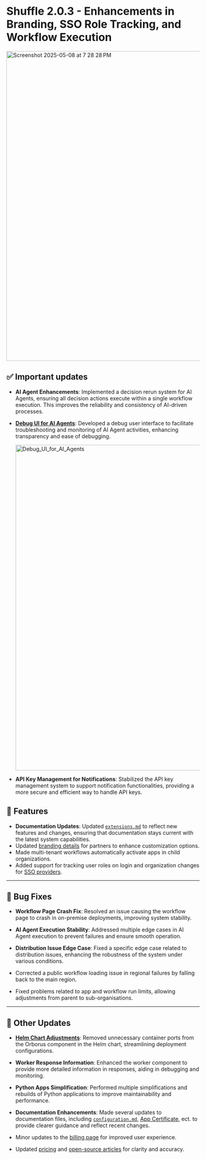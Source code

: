 # Shuffle 2.0.3 - Enhancements in Branding, SSO Role Tracking, and Workflow Execution

<img width="809" alt="Screenshot 2025-05-08 at 7 28 28 PM" src="https://github.com/user-attachments/assets/19b80458-d167-4437-bbd5-ce6f6ea4ec4f" />

## ✅ Important updates

* **AI Agent Enhancements**: Implemented a decision rerun system for AI Agents, ensuring all decision actions execute within a single workflow execution. This improves the reliability and consistency of AI-driven processes.

* **[Debug UI for AI Agents](https://shuffler.io/docs/extensions#ai-agents)**: Developed a debug user interface to facilitate troubleshooting and monitoring of AI Agent activities, enhancing transparency and ease of debugging.

  <img width="850" alt="Debug_UI_for_AI_Agents" src="https://github.com/user-attachments/assets/8895f732-0c0a-46a4-856c-0a523338f6c6" />


* **API Key Management for Notifications**: Stabilized the API key management system to support notification functionalities, providing a more secure and efficient way to handle API keys.

## 🚀 Features
* **Documentation Updates**: Updated [`extensions.md`](https://shuffler.io/docs/extensions) to reflect new features and changes, ensuring that documentation stays current with the latest system capabilities.
* Updated [branding details](https://shuffler.io/admin?admin_tab=branding) for partners to enhance customization options.
* Made multi-tenant workflows automatically activate apps in child organizations.
* Added support for tracking user roles on login and organization changes for [SSO providers](https://shuffler.io/admin?admin_tab=sso).

---

## 🐞 Bug Fixes

* **Workflow Page Crash Fix**: Resolved an issue causing the workflow page to crash in on-premise deployments, improving system stability.

* **AI Agent Execution Stability**: Addressed multiple edge cases in AI Agent execution to prevent failures and ensure smooth operation.

* **Distribution Issue Edge Case**: Fixed a specific edge case related to distribution issues, enhancing the robustness of the system under various conditions.
  
* Corrected a public workflow loading issue in regional failures by falling back to the main region.

* Fixed problems related to app and workflow run limits, allowing adjustments from parent to sub-organisations.

---

## 🔧 Other Updates

* **[Helm Chart Adjustments](https://github.com/Shuffle/Shuffle/tree/main/functions/kubernetes/charts/shuffle)**: Removed unnecessary container ports from the Orborus component in the Helm chart, streamlining deployment configurations.

* **Worker Response Information**: Enhanced the worker component to provide more detailed information in responses, aiding in debugging and monitoring.

* **Python Apps Simplification**: Performed multiple simplifications and rebuilds of Python applications to improve maintainability and performance.

* **Documentation Enhancements**: Made several updates to documentation files, including [`configuration.md`](https://shuffler.io/docs/configuration), [App Certificate](https://shuffler.io/docs/configuration#app-certificates), ect. to provide clearer guidance and reflect recent changes.

* Minor updates to the [billing page](https://shuffler.io/admin?admin_tab=billingstats) for improved user experience.

* Updated [pricing](https://shuffler.io/pricing) and [open-source articles](https://shuffler.io/articles/Shuffle_Open_Source) for clarity and accuracy.
